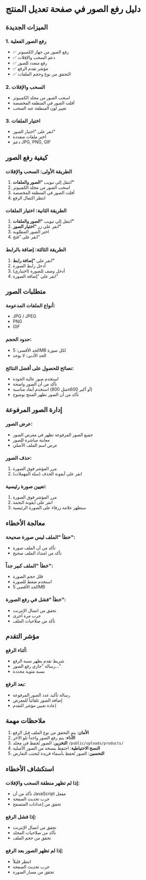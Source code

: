 # دليل رفع الصور في صفحة تعديل المنتج

## الميزات الجديدة

### 1. رفع الصور الفعلية
- ✅ رفع الصور من جهاز الكمبيوتر
- ✅ دعم السحب والإفلات
- ✅ رفع متعدد للصور
- ✅ مؤشر تقدم الرفع
- ✅ التحقق من نوع وحجم الملفات

### 2. السحب والإفلات
- اسحب الصور من مجلد الكمبيوتر
- أفلت الصور في المنطقة المخصصة
- تغيير لون المنطقة عند السحب

### 3. اختيار الملفات
- انقر على "اختيار الصور"
- اختر ملفات متعددة
- دعم JPG, PNG, GIF

## كيفية رفع الصور

### الطريقة الأولى: السحب والإفلات
1. انتقل إلى تبويب **"الصور والملفات"**
2. اسحب الصور من مجلد الكمبيوتر
3. أفلت الصور في المنطقة المخصصة
4. انتظر اكتمال الرفع

### الطريقة الثانية: اختيار الملفات
1. انتقل إلى تبويب **"الصور والملفات"**
2. انقر على زر **"اختيار الصور"**
3. اختر الصور المطلوبة
4. انقر على "فتح"

### الطريقة الثالثة: إضافة بالرابط
1. انقر على **"إضافة رابط"**
2. أدخل رابط الصورة
3. (اختياري) أدخل وصف للصورة
4. انقر على "إضافة الصورة"

## متطلبات الصور

### أنواع الملفات المدعومة:
- JPG / JPEG
- PNG
- GIF

### حدود الحجم:
- الحد الأقصى: 5MB لكل صورة
- الحد الأدنى: لا يوجد

### نصائح للحصول على أفضل النتائج:
- استخدم صور عالية الجودة
- تأكد من أن الصور واضحة
- استخدم أبعاد مناسبة (مثل 800x600 أو أكبر)
- تأكد من أن الصور تظهر المنتج بوضوح

## إدارة الصور المرفوعة

### عرض الصور:
- جميع الصور المرفوعة تظهر في معرض الصور
- معاينة مباشرة للصور
- عرض اسم الملف الأصلي

### حذف الصور:
1. مرر المؤشر فوق الصورة
2. انقر على أيقونة الحذف (سلة المهملات)

### تعيين صورة رئيسية:
1. مرر المؤشر فوق الصورة
2. انقر على أيقونة النجمة
3. ستظهر علامة زرقاء على الصورة الرئيسية

## معالجة الأخطاء

### خطأ "الملف ليس صورة صحيحة":
- تأكد من أن الملف صورة
- تأكد من امتداد الملف صحيح

### خطأ "الملف كبير جداً":
- قلل حجم الصورة
- استخدم ضغط للصورة
- الحد الأقصى 5MB

### خطأ "فشل في رفع الصورة":
- تحقق من اتصال الإنترنت
- جرب مرة أخرى
- تأكد من صلاحيات الملف

## مؤشر التقدم

### أثناء الرفع:
- شريط تقدم يظهر نسبة الرفع
- رسالة "جاري رفع الصور..."
- نسبة مئوية محددة

### بعد الرفع:
- رسالة تأكيد عدد الصور المرفوعة
- إضافة الصور تلقائياً للمعرض
- إعادة تعيين مؤشر التقدم

## ملاحظات مهمة

1. **الأمان**: يتم التحقق من نوع الملف قبل الرفع
2. **الأداء**: يتم رفع الصور واحداً تلو الآخر
3. **التخزين**: الصور تُحفظ في مجلد `/public/uploads/products/`
4. **النسخ الاحتياطية**: احتفظ بنسخة من الصور الأصلية
5. **التحسين**: الصور تُحفظ بأسماء فريدة لتجنب التعارض

## استكشاف الأخطاء

### إذا لم تظهر منطقة السحب والإفلات:
- تأكد من أن JavaScript مفعل
- جرب تحديث الصفحة
- تحقق من إعدادات المتصفح

### إذا فشل الرفع:
- تحقق من اتصال الإنترنت
- تأكد من صلاحيات المجلد
- تحقق من حجم الملف

### إذا لم تظهر الصور بعد الرفع:
- انتظر قليلاً
- جرب تحديث الصفحة
- تحقق من مسار الصورة 